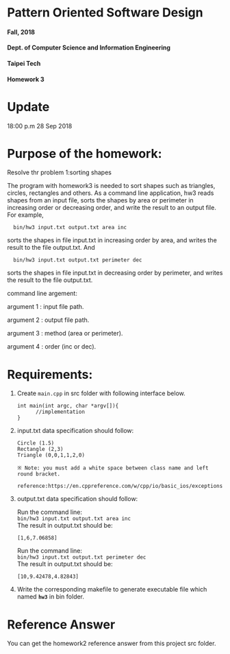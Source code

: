 # Pattern Oriented Software Design
#### Fall, 2018
#### Dept. of Computer Science and Information Engineering
#### Taipei Tech

#### Homework 3


# Update

  18:00 p.m  28 Sep 2018

# Purpose of the homework:
  Resolve thr problem 1:sorting shapes

  The program with homework3 is needed to sort shapes such as triangles, circles, rectangles and others. As a command line application, hw3 reads shapes from an input file, sorts the shapes by area or perimeter in increasing order or decreasing order, and write the result to an output file. For example,

      bin/hw3 input.txt output.txt area inc

  sorts the shapes in file input.txt in increasing order by area, and writes the result to the file output.txt. And

      bin/hw3 input.txt output.txt perimeter dec

  sorts the shapes in file input.txt in decreasing order by perimeter, and writes the result to the file output.txt.

  command line argement:

  argument 1 : input file path.

  argument 2 : output file path.

  argument 3 : method (area or perimeter).

  argument 4 : order (inc or dec).

# Requirements:
 1. Create `main.cpp` in src folder with following interface below.

        int main(int argc, char *argv[]){
              //implementation
        }

 2. input.txt data specification should follow:

        Circle (1.5)
        Rectangle (2,3)
        Triangle (0,0,1,1,2,0)

        ※ Note: you must add a white space between class name and left round bracket.

        reference:https://en.cppreference.com/w/cpp/io/basic_ios/exceptions

 3. output.txt data specification should follow:

      Run the command line:  
      `bin/hw3 input.txt output.txt area inc`  
      The result in output.txt should be: 

        [1,6,7.06858]


      Run the command line:  
      `bin/hw3 input.txt output.txt perimeter dec`  
      The result in output.txt should be:

        [10,9.42478,4.82843]


 4. Write the corresponding makefile to generate executable file which named **`hw3`** in bin folder.

# Reference Answer

You can get the homework2 reference answer from this project src folder.
